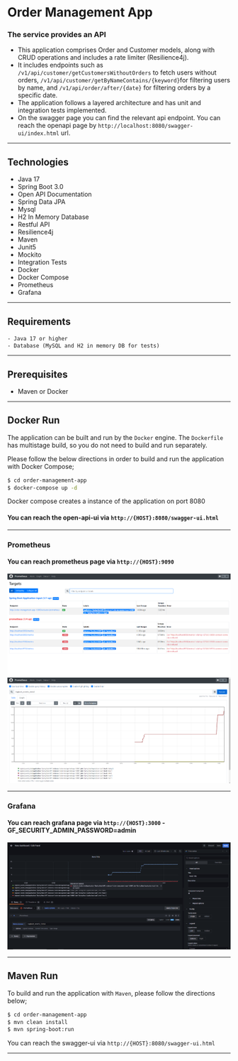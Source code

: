 # Order Management App

### The service provides an API
* This application comprises Order and Customer models, along with CRUD operations and includes a rate limiter (Resilience4j). 
* It includes endpoints such as `/v1/api/customer/getCustomersWithoutOrders` to fetch users without orders, `/v1/api/customer/getByNameContains/{keyword}`for filtering users by name,
  and `/v1/api/order/after/{date}` for filtering orders by a specific date. 
* The application follows a layered architecture and has unit and integration tests implemented.
* On the swagger page you can find the relevant api endpoint.
  You can reach the openapi page by `http://localhost:8080/swagger-ui/index.html` url.


---
 
## Technologies

- Java 17
- Spring Boot 3.0
- Open API Documentation
- Spring Data JPA
- Mysql
- H2 In Memory Database
- Restful API
- Resilience4j
- Maven
- Junit5
- Mockito
- Integration Tests
- Docker
- Docker Compose
- Prometheus
- Grafana
---


## Requirements
```
- Java 17 or higher
- Database (MySQL and H2 in memory DB for tests)
```
---
## Prerequisites

- Maven or Docker
---

## Docker Run
The application can be built and run by the `Docker` engine. The `Dockerfile` has multistage build, so you do not need to build and run separately.

Please follow the below directions in order to build and run the application with Docker Compose;

```sh
$ cd order-management-app
$ docker-compose up -d
```

Docker compose creates a instance of the application on port 8080

#### You can reach the open-api-ui via  `http://{HOST}:8080/swagger-ui.html`

---
### Prometheus
#### You can reach prometheus page via `http://{HOST}:9090`
![Prometheus 1](assets/prometheus1.jpg) ![Prometheus 2](assets/prometheus2.jpg)

---
### Grafana
#### You can reach grafana page via `http://{HOST}:3000` - GF_SECURITY_ADMIN_PASSWORD=admin
![Grafana](assets/grafana.jpg)

---
## Maven Run
To build and run the application with `Maven`, please follow the directions below;

```sh
$ cd order-management-app
$ mvn clean install
$ mvn spring-boot:run
```
You can reach the swagger-ui via  `http://{HOST}:8080/swagger-ui.html`

---
